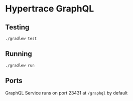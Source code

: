 # Hypertrace GraphQL


## Testing

`./gradlew test`

## Running

`./gradlew run`

## Ports

GraphQL Service runs on port 23431 at `/graphql` by default

